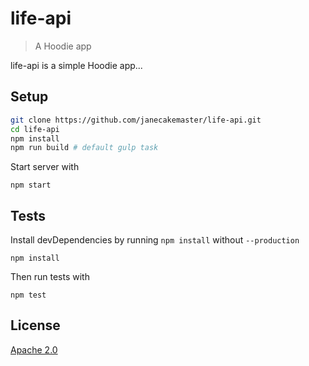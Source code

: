 # life-api

> A Hoodie app

life-api is a simple Hoodie app...

## Setup

```bash
git clone https://github.com/janecakemaster/life-api.git
cd life-api
npm install
npm run build # default gulp task
```

Start server with

```
npm start
```

## Tests

Install devDependencies by running `npm install` without `--production`

```
npm install
```

Then run tests with

```
npm test
```

## License

[Apache 2.0](http://www.apache.org/licenses/LICENSE-2.0)
